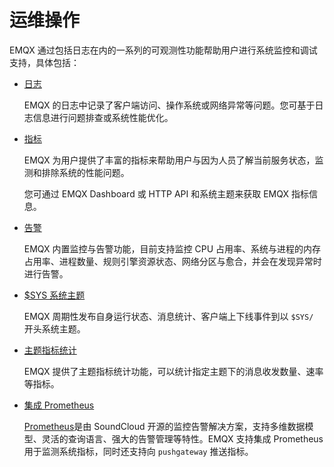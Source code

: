 # 运维操作

EMQX 通过包括日志在内的一系列的可观测性功能帮助用户进行系统监控和调试支持，具体包括：

- [日志](../getting-started/log.md)

  EMQX 的日志中记录了客户端访问、操作系统或网络异常等问题。您可基于日志信息进行问题排查或系统性能优化。

- [指标](../advanced/metrics-and-stats.md)

  EMQX 为用户提供了丰富的指标来帮助用户与因为人员了解当前服务状态，监测和排除系统的性能问题。

  您可通过 EMQX Dashboard 或 HTTP API 和系统主题来获取 EMQX 指标信息。

- [告警](../advanced/alarms.md)

  EMQX 内置监控与告警功能，目前支持监控 CPU 占用率、系统与进程的内存占用率、进程数量、规则引擎资源状态、网络分区与愈合，并会在发现异常时进行告警。

- [$SYS 系统主题](../advanced/system-topic.md)

  EMQX 周期性发布自身运行状态、消息统计、客户端上下线事件到以 `$SYS/` 开头系统主题。

- [主题指标统计](../modules/topic_metrics.md)

  EMQX 提供了主题指标统计功能，可以统计指定主题下的消息收发数量、速率等指标。

- [集成 Prometheus](https://docs.emqx.com/zh/enterprise/v5.0/observability/prometheus.html)

  [Prometheus](https://prometheus.io/)是由 SoundCloud 开源的监控告警解决方案，支持多维数据模型、灵活的查询语言、强大的告警管理等特性。EMQX 支持集成 Prometheus 用于监测系统指标，同时还支持向 `pushgateway` 推送指标。



